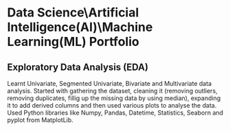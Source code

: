 # Data Science\Artificial Intelligence(AI)\Machine Learning(ML) Portfolio


## Exploratory Data Analysis (EDA)

Learnt Univariate, Segmented Univariate, Bivariate and Multivariate data analysis. Started with gathering the dataset, cleaning it (removing outliers, removing duplicates, fillig up the missing data by using median), expanding it to add derived columns and then used various plots to analyse the data. Used Python libraries like Numpy, Pandas, Datetime, Statistics, Seaborn and pyplot from MatplotLib.
